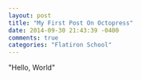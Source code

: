 ```yaml
---
layout: post
title: "My First Post On Octopress"
date: 2014-09-30 21:43:39 -0400
comments: true
categories: "Flatiron School"
---
```

"Hello, World"